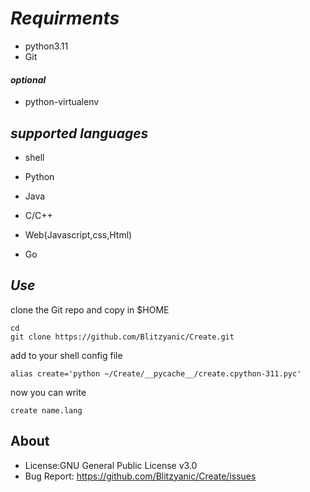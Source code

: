 # _Requirments_
- python3.11
- Git

#### _optional_
-  python-virtualenv

## _supported languages_
- shell

- Python

- Java

- C/C++

- Web(Javascript,css,Html)

- Go

## _Use_
clone the Git repo and copy in $HOME
```shell
cd
git clone https://github.com/Blitzyanic/Create.git
```

add to your shell config file
```shell
alias create='python ~/Create/__pycache__/create.cpython-311.pyc'
```

now you can write 

```shell
create name.lang
```
## About
- License:GNU General Public License v3.0
- Bug Report: https://github.com/Blitzyanic/Create/issues  